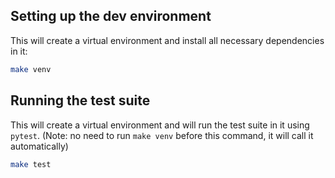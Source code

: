 
## Setting up the dev environment

This will create a virtual environment and install all necessary dependencies in it:

```bash
make venv
```


## Running the test suite

This will create a virtual environment and will run the test suite in it using `pytest`. (Note: no need to run `make venv` before this command, it will call it automatically)

```bash
make test
```
